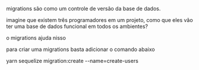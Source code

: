 migrations são como um controle de versão da base de dados.

imagine que existem três programadores em um projeto, como que eles vão ter uma base de dados funcional em todos os ambientes?

o migrations ajuda nisso

para criar uma migrations basta adicionar o comando abaixo

yarn sequelize migration:create --name=create-users